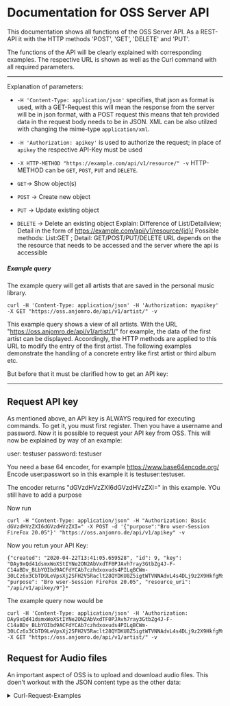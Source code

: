 # Documentation for OSS Server API 
 
This documentation shows all functions of the OSS Server API.
As a REST-API it with the HTTP methods 'POST', 'GET', 'DELETE' and 'PUT'.

The functions of the API will be clearly explained with corresponding examples.
The respective URL is shown as well as the Curl command 
with all required parameters.

--------------------------------------------------------------------------
Explanation of parameters:

- `-H 'Content-Type: application/json'` specifies, that json as format is used, with a GET-Request this will mean the response from the server will be in json format, with a POST request this means that teh provided data in the request body needs to be in JSON. XML can be also utilzed with changing the mime-type `application/xml`.
- `-H 'Authorization: apikey'` is used to authorize the request; in place of `apikey` the respective API-Key must be used

- `-X HTTP-METHOD "https://example.com/api/v1/resource/" -v` 
HTTP-METHOD can be `GET`, `POST`, `PUT` and `DELETE`.
- `GET`-> Show object(s)
- `POST` -> Create new object
- `PUT` -> Update existing object
- `DELETE` -> Delete an existing object
Explain: Difference of List/Detailview; Detail in the form of https://example.com/api/v1/resource/{id}/
Possible methods: List:GET ; Detail: GET/POST/PUT/DELETE
URL depends on the the resource that needs to be accessed and the server where the api is accessible 

##### Example query

The example query will get all artists that are saved in the personal music library.

	curl -H 'Content-Type: application/json' -H 'Authorization: myapikey'  -X GET "https://oss.anjomro.de/api/v1/artist/" -v
	
This example query shows a view of all artists. With the URL "https://oss.anjomro.de/api/v1/artist/1/" for example, the data of the first artist can be displayed. Accordingly, the HTTP methods are applied to this URL to modify the entry of the first artist. The following examples demonstrate the handling of a concrete entry like first artist or  third album etc.

But before that it must be clarified how to get an API key:

-------------------------------------------------


## Request API key
As mentioned above, an API key is ALWAYS required for executing commands. To get it, you must first register. Then you have a username and password. Now it is possible to request your API key from OSS. This will now be explained by way of an example:

user:     testuser
password: testuser 	

You need a base 64 encoder, for example https://www.base64encode.org/
Encode user:passwort so in this example it is testuser:testuser.

The encoder returns "dGVzdHVzZXI6dGVzdHVzZXI=" in this example.
YOu still have to add a purpose

Now run 

	curl -H "Content-Type: application/json" -H "Authorization: Basic dGVzdHVzZXI6dGVzdHVzZXI=" -X POST -d '{"purpose":"Bro wser-Session FireFox 20.05"}' "https://oss.anjomro.de/api/v1/apikey" -v

Now you retun your API Key:

	{"created": "2020-04-22T13:41:05.659528", "id": 9, "key": "DAy9xQd41dsmxWoXStIYNe2ON2AbVxdTF0PJAvh7ray3GtbZg4J-F-C14aBDv_BLbYOIbd9ACFdYCAb7czhdxoxuds4PILqBCWm-30LCz6x3CbTD9LeVpsXj2SFH2V5Raclt28QYDKU8Z5igtWTVNNAdvL4s4DLj9z2X9HkfgMs", "purpose": "Bro wser-Session FireFox 20.05", "resource_uri": "/api/v1/apikey/9"}* 

The example query now would be

	curl -H 'Content-Type: application/json' -H 'Authorization: DAy9xQd41dsmxWoXStIYNe2ON2AbVxdTF0PJAvh7ray3GtbZg4J-F-C14aBDv_BLbYOIbd9ACFdYCAb7czhdxoxuds4PILqBCWm-30LCz6x3CbTD9LeVpsXj2SFH2V5Raclt28QYDKU8Z5igtWTVNNAdvL4s4DLj9z2X9HkfgMs'  -X GET "https://oss.anjomro.de/api/v1/artist/" -v

## Request for Audio files
An important aspect of OSS is to upload and download audio files. 
This doen't workout with the JSON content type as the other data:
<details>
	<summary>Curl-Request-Examples</summary>
	PUT-Request: PUT/upload respective audio file to song 261

	Curl -H 'Authorization: testapikey' -F 'audio=@C:\Users\nikla_y88vj7d\Downloads\imperial_march.wav' -X PUT "https://oss.anjomro.de/api/v1/song/261/" -v
	
   GET-Request: GET/download respective audio file from song 261
 
 	Curl -H 'Authorization: testapikey' -X GET "https://oss.anjomro.de/repertoire/song_file/261/" -v

 
## Request Track objects 

Request URL:
https://oss.anjomro.de/api/v1/song/
	(`song` instead of `track` to avoid triggering keyword based adblockers)

<details>
	<summary>Field Reference</summary>

| identifier | explanation                                 | mandatory                  |
|:----------:|:-------------------------------------------:|:--------------------------:|
| id         | Identifier                                  | is generated automatically |
| title      | name of song                                | yes                        |
| album      | URL to the album the song appears           | yes                        |
| artist     | URL list of the artists that appear         | yes                        |
| mbid       | -                                           | no                         |
| audio      | Audio File, more information in File Upload | no, but sensefull          |
| tags       | Tags                                        | no                         |
</details>
 
<details>
	<summary>Curl-Request-Examples</summary>
GET-Request: Get song 1
	
	curl -H 'Content-Type: application/json' -H 'Authorization: testapikey'  -X GET "https://oss.anjomro.de/api/v1/song/1/" -v

POST-Request: Post new song

 	Curl -H 'Content-Type: application/json' -H 'Authorization: testapikey' -X POST -d '{"title":"test5","album":"/api/v1
	/album/1/", "artists":[ "/api/v1/artist/2/"]}' "https://oss.anjomro.de/api/v1/song/" -v 

PUT-Request: Put title of song 1

	curl -H 'Content-Type: application/json' -H 'Authorization: testapikey' -X PUT -d '{"title":"new title"}' 		 	https://oss.anjomro.de/api/v1/song/1/ -v 

DELETE-Request: Delete song 1

	curl -H 'Authorization: testapikey' -X DELETE  https://oss.anjomro.de/api/v1/song/1/ -v 
</details>
<details>
	<summary>Sample GET-Response:</summary>

	{
		"meta": {
				"limit": 200,
				"next": null,
				"offset": 0,
				"previous": null,
				"total_count": 1
		},
		"objects": [
				{
						"album": "/api/v1/album/1/",
						"artists": [
								"/api/v1/artist/1/"
						],
						"audio": "repertoire/song_file/1/",
						"id": 1,
						"mbid": "dec720fb-2cdb-4ab6-9217-9aea4ee48566",
						"resource_uri": "/api/v1/song/1/",
						"tags": [
								"/api/v1/tag/1/"
						],
						"title": "Kyrie"
				}
		]
	}
</details>



## Request Album objects 

Request URL:
https://oss.anjomro.de/api/v1/album/

<details>
	<summary>Field Reference</summary>

| identifier | explanation                         | mandatory                  |
|:----------:|:-----------------------------------:|:--------------------------:|
| id         | Identifier                          | is generated automatically |
| name       | name of album                       | yes                        |
| release    | first release of album              | no                         |
| artist     | URL list of the artists that appear | yes                        |
| mbid       | -                                   | no                         |
| cover_url  | URL for cover                       | no                         |
| cover_file | Image of cover                      | no                         |
| tags       | Tags                                | no                         |
</details>
 
<details>
	<summary>Curl-Request-Examples</summary>
GET-Request: Get album 5
	
	curl -H 'Content-Type: application/json' -H 'Authorization: testapikey'  -X GET "https://oss.anjomro.de/api/v1/album/5/" -v

POST-Request: Post new album

 	curl -H 'Content-Type: application/json' -H 'Authorization: testapikey' -X POST -d '{"name":"covertest","cover_url":"
	https://de.wikipedia.org/wiki/Bild_am_Sonntag#/media/Datei:Logo_Bild_am_Sonntag_(Bams).svg", "artists":[ "/api/v1/artis
	t/2/"]}' "https://oss.anjomro.de/api/v1/album/" -v 

PUT-Request: Put album 5

		curl -H 'Content-Type: application/json' -H 'Authorization: testapikey' -X PUT -d '{"name":"covertestnew"}' "https://oss.anjomro.de/api/v1/album/5/" -v -H "accept: /

DELETE-Request: Delete album 5

		curl -H 'Authorization: testapikey' -X DELETE  https://oss.anjomro.de/api/v1/album/5/ -v
</details>

<details>
	<summary>Sample GET-Response:</summary>

	{
		"meta": {
				"limit": 200,
				"next": null,
				"offset": 0,
				"previous": null,
				"total_count": 1
		},
		"objects": [
				{
				                "name": "A little Jazz Mass",
						"release": null
						"artists": ["/api/v1/artist/1"],
						"cover_url": null,
						"audio": "repertoire/song_file/1/",
						"id": 1,
						"mbid": "dec720fb-2cdb-4ab6-9217-9aea4ee48566",
						"resource_uri": "/api/v1/album/1",
						"songs": ["/api/v1/track/1",
							  "/api/v1/track/2",
							  "/api/v1/track/3",
							  "/api/v1/track/8", 
						 	  "/api/v1/track/9", 
						 	  "/api/v1/track/14", 
						 	  "/api/v1/track/15", 
						 	  "/api/v1/track/23"],
						"tags": [
								"/api/v1/tag/1/"
						],
						
				}
				
				
		]
	}
</details>



## Request Artist objects 

Request URL:
https://oss.anjomro.de/api/v1/artist/

<details>
	<summary>Field Reference</summary>

| identifier 		| explanation                         | mandatory                  |
|:----------:|:-----------------------------------:|:--------------------------:|
| id         | Identifier                          | is generated automatically |
| mbid         	| musicbrainz_id                          | no |
| name       | name of artist                       | yes                        |
| formation_types    	| Type of Artist (Person/Group/etc.)   max_length=1             | yes                         |
| area     | URL to the area of artist | no                        |
| begin       | Date of persons birth/Date of group formation  | no                         |
| end  | Death/ Group dissolved/ blank if still together | no                         |
| tags       | Tags                                | no                         |

<details>
	<summary>formation_types</summary>

| abbreviation 		| explanation             |
|:----------:|:----------------------------------:|
| P         	| Person 			  |
| G         	| Group 			  |
| O         	| Orchestra 			  |
| C         	| Choir 			  |
| F         	| Character 			  |
| E         	| Other 			  |
</details>

</details>

<details>
	<summary>Curl-Request-Examples</summary>
GET-Request: Get artist 1
	
	curl -H 'Content-Type: application/json' -H 'Authorization: testapikey'  -X GET "https://oss.anjomro.de/api/v1/artist/1/" -v

POST-Request: Post new artist

 	curl -H 'Content-Type: application/json' -H 'Authorization: testapikey' -X POST -d '{"name":"DieExmatrikulatoren","formation_types":"G","begin":"2020-04-20"}' "https://oss.anjomro.de/api/v1/artist/" -v

PUT-Request: Put name of artist 3

	curl -H 'Content-Type: application/json' -H 'Authorization: testapikey' -X PUT -d '{"name":"DieExmatrikulatoren2"}'  https://oss.anjomro.de/api/v1/artist/3/ -v

DELETE-Request: Delete artist 2

	curl -H 'Authorization: testapikey' -X DELETE  https://oss.anjomro.de/api/v1/artist/2/ -v 
</details>

<details>
	<summary>Sample GET-Response:</summary>

	{
		"meta": {
				"limit": 200,
				"next": null,
				"offset": 0,
				"previous": null,
				"total_count": 1
		},
		"objects": [
				{
					"albums": [], 
					"area": "/api/v1/area/1", 
					"begin": null, 
					"end": null, 
					"formation_types": "Group", 
					"id": 506, "mbid": "", 
					"name": "DieBiebos", 
					"resource_uri": "/api/v1/artist/506", 
					"songs": [	  "/api/v1/track/1",
							  "/api/v1/track/2",
							  "/api/v1/track/3",
							  "/api/v1/track/8", 
						 	  "/api/v1/track/9", 
						 	  "/api/v1/track/14", 
						 	  "/api/v1/track/15", 
						 	  "/api/v1/track/23"],
						"tags": [
							"/api/v1/tag/1/"
						], 
					"type": ""
				
				}
				
				
		]
	}
</details>


## Request Area objects 

Request URL:
https://oss.anjomro.de/api/v1/area/

<details>
	<summary>Field Reference</summary>

| identifier 		| explanation                         | mandatory                  |
|:----------:|:-----------------------------------:|:--------------------------:|
| id         | Identifier                          | is generated automatically |
| mbid         	| musicbrainz_id                          | no |
| name       | name of area                       | yes                        |
| area_categories    	| Area type (Country/City/etc.)   max_length=1             | yes                         |
| country_code     | iso-3166-1-code (DE/GB/FR etc.) | no                        |


<details>
	<summary>area_categories</summary>

| abbreviation 		| explanation             |
|:----------:|:----------------------------------:|
| X         	| Country 			  |
| L         	| Subdivision 			  |
| C         	| County 			  |
| M         	| Municipality 			  |
| S         	| City 			  |
| D         	| District 			  |
| I         	| Island 			  |
</details>

</details>

<details>
	<summary>Curl-Request-Examples</summary>
GET-Request: Get area 2
	
	curl -H 'Content-Type: application/json' -H 'Authorization: testapikey'  -X GET "https://oss.anjomro.de/api/v1/area/2/" -v

POST-Request: Post new area

 	curl -H 'Content-Type: application/json' -H 'Authorization: testapikey' -X POST -d '{"name":"Mkg","area_categories":"X"}' "https://oss.anjomro.de/api/v1/area/" -v

PUT-Request: Put name of area 3

	curl -H 'Content-Type: application/json' -H 'Authorization: testapikey' -X PUT -d '{"name":"Schwieberdingen"}'  https://oss.anjomro.de/api/v1/area/3/ -v

DELETE-Request: Delete area

	curl -H 'Authorization: testapikey' -X DELETE  https://oss.anjomro.de/api/v1/area/4/ -v 
</details>

<details>
	<summary>Sample GET-Response:</summary>

	{
		"meta": {
				"limit": 200,
				"next": null,
				"offset": 0,
				"previous": null,
				"total_count": 1
		},
		"objects": [
				{
					"area_categories": "X", 
					"artists": ["/api/v1/artist/1"],
					"country_code": null, 
					"id": 6, 
					"mbid": "", 
					"name": "Muenchen", 
					"resource_uri": "/api/v1/area/6", 
					"type": ""
				
				}
								
		]
	}
</details>


## Request Playlist objects 

Request URL:
https://oss.anjomro.de/api/v1/playlist/

<details>
	<summary>Field Reference</summary>

| identifier 		| explanation                         | mandatory                  |
|:----------:|:-----------------------------------:|:--------------------------:|
| id         | Identifier                          | is generated automatically |
| name       | name of playlist                       | yes                        |
| songsinplaylist     	| tracks in playlist           | no                         |
| tags     | tags in playlist  (Jazz etc.)| no                        |


<details>
	<summary>songsinplaylist</summary>

| identifier 		| explanation                         | mandatory                  |
|:----------:|:-----------------------------------:|:--------------------------:|
| id         | Identifier                          | is generated automatically |
| playlist       | name of playlist                       | no                        |
| song     	| track in playlist           | yes                         |
| sort_number     | opportunity to sort| yes                        |


</details>
</details>

<details>
	<summary>Curl-Request-Examples</summary>
GET-Request: Get playlist 1
	
	curl -H 'Content-Type: application/json' -H 'Authorization: testapikey'  -X GET "https://oss.anjomro.de/api/v1/playlist/1/" -v

POST-Request: Post new playlist

 	curl -H 'Content-Type: application/json' -H 'Authorization: testapikey' -X POST -d '{"name":"Bestoff"}' "https://oss.anjomro.de/api/v1/playlist/" -v

PUT-Request: Put name of playlist 4

	curl -H 'Content-Type: application/json' -H 'Authorization: testapikey' -X PUT -d '{"name":"Thebestsongsever"}'  https://oss.anjomro.de/api/v1/playlist/4/ -v

DELETE-Request: Delete playlist 3

	curl -H 'Authorization: testapikey' -X DELETE  https://oss.anjomro.de/api/v1/playlist/3/ -v 
</details>

<details>
	<summary>Sample GET-Response:</summary>

	{
		"meta": {
				"limit": 200,
				"next": null,
				"offset": 0,
				"previous": null,
				"total_count": 1
		},
		"objects": [
				{
				"id": 5, 
				"name": "GuteLauneRemix", 
				"resource_uri": "/api/v1/playlist/5", 
				"songsinplaylist": 
					[
					{
						"id": 4, 
						"playlist": "/api/v1/playlist/5",
						"resource_uri": "/api/v1/songinplaylist/4", 
						"song": {
							"album": "/api/v1/album/1", 
							"artists": ["/api/v1/artist/4"], 
							"audio": "repertoire/song_file/3/", 
							"id": 3, 
							"mbid": null, 
							"playlists": ["/api/v1/playlist/5"], 
							"resource_uri": "/api/v1/song/3", 
							"tags": [], 
							"title": "TheTrackTitle"}, 
						"sort_number": 1
					}, 
					{
						"id": 5, 
						"playlist": "/api/v1/playlist/5", 
						"resource_uri": "/api/v1/songinplaylist/5", 
						"song": {
							"album": "/api/v1/album/517", 
							"artists": ["/api/v1/artist/557", 
							"/api/v1/artist/566"], 
							"audio": "repertoire/song_file/93/", 
							"id": 93, 
							"mbid": null, 
							"playlists": ["/api/v1/playlist/5"], 
							"resource_uri": "/api/v1/song/93", 
							"tags": [], 
							"title": "The Souls's Children"}, 
						"sort_number": 634
					}
				], 
				"tags": [
					{
						"albums": [], 
						"artists": [], 
						"id": 6, 
						"name": 
						"Rock", 
						"playlists": ["/api/v1/playlist/5"], 
						"resource_uri": "/api/v1/tag/6", 
						"songs": []
					}, 
					{
						"albums": [], 
						"artists": [], 
						"id": 7, 
						"name": "Pop", 
						"playlists": ["/api/v1/playlist/5"], 
						"resource_uri": "/api/v1/tag/7", 
						"songs": []
					}
					]
				}
								
		]
	}
</details>


## Request Tag objects 

Request URL:
https://oss.anjomro.de/api/v1/playlist/

<details>
	<summary>Field Reference</summary>

| identifier 		| explanation                         | mandatory                  |
|:----------:|:-----------------------------------:|:--------------------------:|
| id         | Identifier                          | is generated automatically |
| name       | name of tag (Jazz etc.)             | yes                        |

</details>

<details>
	<summary>Curl-Request-Examples</summary>
GET-Request: Get tag 5
	
	curl -H 'Content-Type: application/json' -H 'Authorization: testapikey'  -X GET "https://oss.anjomro.de/api/v1/tag/5/" -v

POST-Request: Post new playlist

 	curl -H 'Content-Type: application/json' -H 'Authorization: testapikey' -X POST -d '{"name":"Rock"}' "https://oss.anjomro.de/api/v1/tag/" -v

PUT-Request: Put name of playlist 4

	curl -H 'Content-Type: application/json' -H 'Authorization: testapikey' -X PUT -d '{"name":"Jazz"}'  https://oss.anjomro.de/api/v1/tag/5/ -v

DELETE-Request: Delete tag 3

	curl -H 'Authorization: testapikey' -X DELETE  https://oss.anjomro.de/api/v1/tag/3/ -v 
</details>

<details>
	<summary>Sample GET-Response:</summary>

	{
		"meta": {
				"limit": 200,
				"next": null,
				"offset": 0,
				"previous": null,
				"total_count": 1
		},
		"objects": [
				{
					"albums": [], 
					"artists": [], 
					"id": 7, 
					"name": "Pop", 
					"playlists": [], 
					"resource_uri": "/api/v1/tag/7", 
					"songs": []
				}
								
		]
	}
</details>
